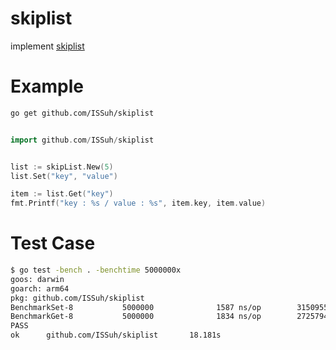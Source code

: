 # skiplist
implement [skiplist](https://en.wikipedia.org/wiki/Skip_list)

# Example

```bash
go get github.com/ISSuh/skiplist
```

```go

import github.com/ISSuh/skiplist


list := skipList.New(5)
list.Set("key", "value")

item := list.Get("key")
fmt.Printf("key : %s / value : %s", item.key, item.value)
```

# Test Case

```bash
$ go test -bench . -benchtime 5000000x
goos: darwin
goarch: arm64
pkg: github.com/ISSuh/skiplist
BenchmarkSet-8           5000000              1587 ns/op        3150955.24 MB/s      144 B/op          4 allocs/op
BenchmarkGet-8           5000000              1834 ns/op        2725794.73 MB/s        7 B/op          0 allocs/op
PASS
ok      github.com/ISSuh/skiplist       18.181s
```